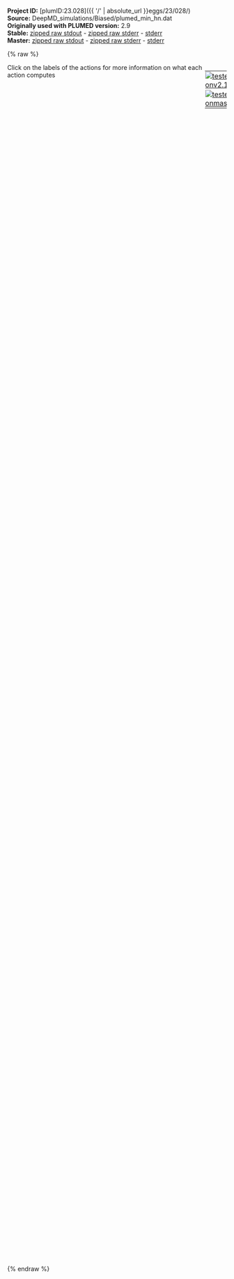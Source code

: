 **Project ID:** [plumID:23.028]({{ '/' | absolute_url }}eggs/23/028/)  
**Source:** DeepMD_simulations/Biased/plumed_min_hn.dat  
**Originally used with PLUMED version:** 2.9  
**Stable:** [zipped raw stdout](plumed_min_hn.dat.plumed.stdout.txt.zip) - [zipped raw stderr](plumed_min_hn.dat.plumed.stderr.txt.zip) - [stderr](plumed_min_hn.dat.plumed.stderr)  
**Master:** [zipped raw stdout](plumed_min_hn.dat.plumed_master.stdout.txt.zip) - [zipped raw stderr](plumed_min_hn.dat.plumed_master.stderr.txt.zip) - [stderr](plumed_min_hn.dat.plumed_master.stderr)  

{% raw %}
<div style="width: 100%; float:left">
<div style="width: 90%; float:left" id="value_details_data/DeepMD_simulations/Biased/plumed_min_hn.dat"> Click on the labels of the actions for more information on what each action computes </div>
<div style="width: 10%; float:left"><table><tr><td style="padding:1px"><a href="plumed_min_hn.dat.plumed.stderr"><img src="https://img.shields.io/badge/v2.10-passing-green.svg" alt="tested onv2.10" /></a></td></tr><tr><td style="padding:1px"><a href="plumed_min_hn.dat.plumed_master.stderr"><img src="https://img.shields.io/badge/master-passing-green.svg" alt="tested onmaster" /></a></td></tr></table></div></div>
<pre style="width=97%;">
<span class="plumedtooltip" style="color:blue"># vim:ft=plumed<span class="right">Enables syntax highlighting for PLUMED files in vim. See <a href="https://www.plumed.org/doc-master/user-doc/html/_vim_syntax.html">here for more details. </a><i></i></span></span>
<span style="color:blue" class="comment">#RESTART</span>
<span class="plumedtooltip" style="color:green">UNITS<span class="right">This command sets the internal units for the code. <a href="https://www.plumed.org/doc-master/user-doc/html/_u_n_i_t_s.html" style="color:green">More details</a><i></i></span></span> <span class="plumedtooltip">LENGTH<span class="right">the units of lengths<i></i></span></span>=A
<span style="display:none;" id="data/DeepMD_simulations/Biased/plumed_min_hn.dat">The UNITS action with label <b></b> calculates something</span><b name="data/DeepMD_simulations/Biased/plumed_min_hn.datH" onclick='showPath("data/DeepMD_simulations/Biased/plumed_min_hn.dat","data/DeepMD_simulations/Biased/plumed_min_hn.datH","data/DeepMD_simulations/Biased/plumed_min_hn.datH","violet")'>H</b><span style="display:none;" id="data/DeepMD_simulations/Biased/plumed_min_hn.datH">The GROUP action with label <b>H</b> calculates the following quantities:<table  align="center" frame="void" width="95%" cellpadding="5%"><tr><td width="5%"><b> Quantity </b>  </td><td width="5%"><b> Type </b>  </td><td><b> Description </b> </td></tr><tr><td width="5%">H</td><td width="5%"><font color="violet">atoms</font></td><td>indices of atoms specified in GROUP</td></tr></table></span>: <span class="plumedtooltip" style="color:green">GROUP<span class="right">Define a group of atoms so that a particular list of atoms can be referenced with a single label in definitions of CVs or virtual atoms. <a href="https://www.plumed.org/doc-master/user-doc/html/_g_r_o_u_p.html" style="color:green">More details</a><i></i></span></span> <span class="plumedtooltip">ATOMS<span class="right">the numerical indexes for the set of atoms in the group<i></i></span></span>=27,28,29,30,31,32,33,34,35,36,54,55,56,57,58,59,62,86,87,88,89,90,91,92,93,94,136,137,138,139,140,141,142,143,144,145,146,147,148,164,165,166,167,168,183,184,185,186,187,209,210,211,221,222,223,227,262,263,264,265,266,267,268,269,270,271,272,273,274,275,276,343,344,345,346,347,348,349,350,351,352,353,354,355,356,357,358,359,360,361,377,378,379,380,381,384,386,387,388,390,391,392

<b name="data/DeepMD_simulations/Biased/plumed_min_hn.datN" onclick='showPath("data/DeepMD_simulations/Biased/plumed_min_hn.dat","data/DeepMD_simulations/Biased/plumed_min_hn.datN","data/DeepMD_simulations/Biased/plumed_min_hn.datN","violet")'>N</b><span style="display:none;" id="data/DeepMD_simulations/Biased/plumed_min_hn.datN">The GROUP action with label <b>N</b> calculates the following quantities:<table  align="center" frame="void" width="95%" cellpadding="5%"><tr><td width="5%"><b> Quantity </b>  </td><td width="5%"><b> Type </b>  </td><td><b> Description </b> </td></tr><tr><td width="5%">N</td><td width="5%"><font color="violet">atoms</font></td><td>indices of atoms specified in GROUP</td></tr></table></span>: <span class="plumedtooltip" style="color:green">GROUP<span class="right">Define a group of atoms so that a particular list of atoms can be referenced with a single label in definitions of CVs or virtual atoms. <a href="https://www.plumed.org/doc-master/user-doc/html/_g_r_o_u_p.html" style="color:green">More details</a><i></i></span></span> <span class="plumedtooltip">ATOMS<span class="right">the numerical indexes for the set of atoms in the group<i></i></span></span>=17,18,19,20,21,22,23,24,25,26,48,49,50,51,52,53,61,77,78,79,80,81,82,83,84,85,123,124,125,126,127,128,129,130,131,132,133,134,135,159,160,161,162,163,178,179,180,181,182,206,207,208,218,219,220,226,247,248,249,250,251,252,253,254,255,256,257,258,259,260,261,324,325,326,327,328,329,330,331,332,333,334,335,336,337,338,339,340,341,342,372,373,374,375,376,383,385,389

<b name="data/DeepMD_simulations/Biased/plumed_min_hn.datLi" onclick='showPath("data/DeepMD_simulations/Biased/plumed_min_hn.dat","data/DeepMD_simulations/Biased/plumed_min_hn.datLi","data/DeepMD_simulations/Biased/plumed_min_hn.datLi","violet")'>Li</b><span style="display:none;" id="data/DeepMD_simulations/Biased/plumed_min_hn.datLi">The GROUP action with label <b>Li</b> calculates the following quantities:<table  align="center" frame="void" width="95%" cellpadding="5%"><tr><td width="5%"><b> Quantity </b>  </td><td width="5%"><b> Type </b>  </td><td><b> Description </b> </td></tr><tr><td width="5%">Li</td><td width="5%"><font color="violet">atoms</font></td><td>indices of atoms specified in GROUP</td></tr></table></span>: <span class="plumedtooltip" style="color:green">GROUP<span class="right">Define a group of atoms so that a particular list of atoms can be referenced with a single label in definitions of CVs or virtual atoms. <a href="https://www.plumed.org/doc-master/user-doc/html/_g_r_o_u_p.html" style="color:green">More details</a><i></i></span></span> <span class="plumedtooltip">ATOMS<span class="right">the numerical indexes for the set of atoms in the group<i></i></span></span>=1,2,3,4,5,6,7,8,9,10,11,12,13,14,15,16,37,38,39,40,41,42,43,44,45,46,47,60,63,64,65,66,67,68,69,70,71,72,73,74,75,76,95,96,97,98,99,100,101,102,103,104,105,106,107,108,109,110,111,112,113,114,115,116,117,118,119,120,121,122,149,150,151,152,153,154,155,156,157,158,169,170,171,172,173,174,175,176,177,188,189,190,191,192,193,194,195,196,197,198,199,200,201,202,203,204,205,212,213,214,215,216,217,224,225,228,229,230,231,232,233,234,235,236,237,238,239,240,241,242,243,244,245,246,277,278,279,280,281,282,283,284,285,286,287,288,289,290,291,292,293,294,295,296,297,298,299,300,301,302,303,304,305,306,307,308,309,310,311,312,313,314,315,316,317,318,319,320,321,322,323,362,363,364,365,366,367,368,369,370,371,382


<b name="data/DeepMD_simulations/Biased/plumed_min_hn.datene" onclick='showPath("data/DeepMD_simulations/Biased/plumed_min_hn.dat","data/DeepMD_simulations/Biased/plumed_min_hn.datene","data/DeepMD_simulations/Biased/plumed_min_hn.datene","black")'>ene</b><span style="display:none;" id="data/DeepMD_simulations/Biased/plumed_min_hn.datene">The ENERGY action with label <b>ene</b> calculates the following quantities:<table  align="center" frame="void" width="95%" cellpadding="5%"><tr><td width="5%"><b> Quantity </b>  </td><td width="5%"><b> Type </b>  </td><td><b> Description </b> </td></tr><tr><td width="5%">ene</td><td width="5%"><font color="black">scalar</font></td><td>the internal energy</td></tr></table></span>: <span class="plumedtooltip" style="color:green">ENERGY<span class="right">Calculate the total potential energy of the simulation box. <a href="https://www.plumed.org/doc-master/user-doc/html/_e_n_e_r_g_y.html" style="color:green">More details</a><i></i></span></span>
<span id="data/DeepMD_simulations/Biased/plumed_min_hn.datmin_hn_short"><b name="data/DeepMD_simulations/Biased/plumed_min_hn.datmin_hn" onclick='showPath("data/DeepMD_simulations/Biased/plumed_min_hn.dat","data/DeepMD_simulations/Biased/plumed_min_hn.datmin_hn","data/DeepMD_simulations/Biased/plumed_min_hn.datmin_hn_shortcut","blue")'>min_hn</b><span style="display:none;" id="data/DeepMD_simulations/Biased/plumed_min_hn.datmin_hn_shortcut">The COORDINATIONNUMBER action with label <b>min_hn</b> calculates the following quantities:<table  align="center" frame="void" width="95%" cellpadding="5%"><tr><td width="5%"><b> Quantity </b>  </td><td width="5%"><b> Type </b>  </td><td><b> Description </b> </td></tr><tr><td width="5%">min_hn</td><td width="5%"><font color="blue">vector</font></td><td>the coordination numbers of the specified atoms</td></tr><tr><td width="5%">min_hn_min</td><td width="5%"><font color="black">scalar</font></td><td>the minimum colvar</td></tr></table></span>: <span class="plumedtooltip" style="color:green">COORDINATIONNUMBER<span class="right">Calculate the coordination numbers of atoms so that you can then calculate functions of the distribution of This action is <a class="toggler" href='javascript:;' onclick='toggleDisplay("data/DeepMD_simulations/Biased/plumed_min_hn.datmin_hn");'>a shortcut</a>. <a href="https://www.plumed.org/doc-master/user-doc/html/_c_o_o_r_d_i_n_a_t_i_o_n_n_u_m_b_e_r.html">More details</a><i></i></span></span> <span class="plumedtooltip">SPECIESA<span class="right">this keyword is used for colvars such as the coordination number<i></i></span></span>=<b name="data/DeepMD_simulations/Biased/plumed_min_hn.datH">H</b> <span class="plumedtooltip">SPECIESB<span class="right">this keyword is used for colvars such as the coordination number<i></i></span></span>=<b name="data/DeepMD_simulations/Biased/plumed_min_hn.datN">N</b> <span class="plumedtooltip">SWITCH<span class="right">the switching function that it used in the construction of the contact matrix<i></i></span></span>={RATIONAL R_0=1.5 D_MAX=5}  <span class="plumedtooltip">MIN<span class="right">calculate the minimum value<i></i></span></span>={BETA=2}
</span><span id="data/DeepMD_simulations/Biased/plumed_min_hn.datmin_hn_long" style="display:none;"><span style="color:blue" class="comment"># PLUMED interprets the command:
</span><span class="toggler" style="color:red" onclick='toggleDisplay("data/DeepMD_simulations/Biased/plumed_min_hn.datmin_hn")'># min_hn: COORDINATIONNUMBER SPECIESA=H SPECIESB=N SWITCH={RATIONAL R_0=1.5 D_MAX=5}  MIN={BETA=2}</span>
<span style="color:blue" class="comment"># as follows (Click the red comment above to revert to the short version of the input):</span>
<b name="data/DeepMD_simulations/Biased/plumed_min_hn.datmin_hn_grp" onclick='showPath("data/DeepMD_simulations/Biased/plumed_min_hn.dat","data/DeepMD_simulations/Biased/plumed_min_hn.datmin_hn_grp","data/DeepMD_simulations/Biased/plumed_min_hn.datmin_hn_grp","violet")'>min_hn_grp</b><span style="display:none;" id="data/DeepMD_simulations/Biased/plumed_min_hn.datmin_hn_grp">The GROUP action with label <b>min_hn_grp</b> calculates the following quantities:<table  align="center" frame="void" width="95%" cellpadding="5%"><tr><td width="5%"><b> Quantity </b>  </td><td width="5%"><b> Type </b>  </td><td><b> Description </b> </td></tr><tr><td width="5%">min_hn_grp</td><td width="5%"><font color="violet">atoms</font></td><td>indices of atoms specified in GROUP</td></tr></table></span>: <span class="plumedtooltip" style="color:green">GROUP<span class="right">Define a group of atoms so that a particular list of atoms can be referenced with a single label in definitions of CVs or virtual atoms. <a href="https://www.plumed.org/doc-master/user-doc/html/_g_r_o_u_p.html" style="color:green">More details</a><i></i></span></span> <span class="plumedtooltip">ATOMS<span class="right">the numerical indexes for the set of atoms in the group<i></i></span></span>=<b name="data/DeepMD_simulations/Biased/plumed_min_hn.datH">H</b>
<b name="data/DeepMD_simulations/Biased/plumed_min_hn.datmin_hn_mat" onclick='showPath("data/DeepMD_simulations/Biased/plumed_min_hn.dat","data/DeepMD_simulations/Biased/plumed_min_hn.datmin_hn_mat","data/DeepMD_simulations/Biased/plumed_min_hn.datmin_hn_mat","red")'>min_hn_mat</b><span style="display:none;" id="data/DeepMD_simulations/Biased/plumed_min_hn.datmin_hn_mat">The CONTACT_MATRIX action with label <b>min_hn_mat</b> calculates the following quantities:<table  align="center" frame="void" width="95%" cellpadding="5%"><tr><td width="5%"><b> Quantity </b>  </td><td width="5%"><b> Type </b>  </td><td><b> Description </b> </td></tr><tr><td width="5%">min_hn_mat</td><td width="5%"><font color="red">matrix</font></td><td>a matrix containing the weights for the bonds between each pair of atoms</td></tr></table></span>: <span class="plumedtooltip" style="color:green">CONTACT_MATRIX<span class="right">Adjacency matrix in which two atoms are adjacent if they are within a certain cutoff. <a href="https://www.plumed.org/doc-master/user-doc/html/_c_o_n_t_a_c_t__m_a_t_r_i_x.html" style="color:green">More details</a><i></i></span></span> <span class="plumedtooltip">GROUPA<span class="right"><i></i></span></span>=<b name="data/DeepMD_simulations/Biased/plumed_min_hn.datH">H</b> <span class="plumedtooltip">GROUPB<span class="right"><i></i></span></span>=<b name="data/DeepMD_simulations/Biased/plumed_min_hn.datN">N</b> <span class="plumedtooltip">SWITCH<span class="right">specify the switching function to use between two sets of indistinguishable atoms<i></i></span></span>={RATIONAL R_0=1.5 D_MAX=5}
<b name="data/DeepMD_simulations/Biased/plumed_min_hn.datmin_hn_ones" onclick='showPath("data/DeepMD_simulations/Biased/plumed_min_hn.dat","data/DeepMD_simulations/Biased/plumed_min_hn.datmin_hn_ones","data/DeepMD_simulations/Biased/plumed_min_hn.datmin_hn_ones","blue")'>min_hn_ones</b><span style="display:none;" id="data/DeepMD_simulations/Biased/plumed_min_hn.datmin_hn_ones">The CONSTANT action with label <b>min_hn_ones</b> calculates the following quantities:<table  align="center" frame="void" width="95%" cellpadding="5%"><tr><td width="5%"><b> Quantity </b>  </td><td width="5%"><b> Type </b>  </td><td><b> Description </b> </td></tr><tr><td width="5%">min_hn_ones</td><td width="5%"><font color="blue">vector</font></td><td>the constant value that was read from the plumed input</td></tr></table></span>: <span class="plumedtooltip" style="color:green">ONES<span class="right">Create a constant vector with all elements equal to one <a href="https://www.plumed.org/doc-master/user-doc/html/_o_n_e_s.html" style="color:green">More details</a><i></i></span></span> <span class="plumedtooltip">SIZE<span class="right">the number of ones that you would like to create<i></i></span></span>=98
<b name="data/DeepMD_simulations/Biased/plumed_min_hn.datmin_hn" onclick='showPath("data/DeepMD_simulations/Biased/plumed_min_hn.dat","data/DeepMD_simulations/Biased/plumed_min_hn.datmin_hn","data/DeepMD_simulations/Biased/plumed_min_hn.datmin_hn","blue")'>min_hn</b><span style="display:none;" id="data/DeepMD_simulations/Biased/plumed_min_hn.datmin_hn">The MATRIX_VECTOR_PRODUCT action with label <b>min_hn</b> calculates the following quantities:<table  align="center" frame="void" width="95%" cellpadding="5%"><tr><td width="5%"><b> Quantity </b>  </td><td width="5%"><b> Type </b>  </td><td><b> Description </b> </td></tr><tr><td width="5%">min_hn</td><td width="5%"><font color="blue">vector</font></td><td>the vector that is obtained by taking the product between the matrix and the vector that were input</td></tr></table></span>: <span class="plumedtooltip" style="color:green">MATRIX_VECTOR_PRODUCT<span class="right">Calculate the product of the matrix and the vector <a href="https://www.plumed.org/doc-master/user-doc/html/_m_a_t_r_i_x__v_e_c_t_o_r__p_r_o_d_u_c_t.html" style="color:green">More details</a><i></i></span></span>  <span class="plumedtooltip">ARG<span class="right">the label for the matrix and the vector/scalar that are being multiplied<i></i></span></span>=<b name="data/DeepMD_simulations/Biased/plumed_min_hn.datmin_hn_mat">min_hn_mat</b>,<b name="data/DeepMD_simulations/Biased/plumed_min_hn.datmin_hn_ones">min_hn_ones</b>
<b name="data/DeepMD_simulations/Biased/plumed_min_hn.datmin_hn_caverage" onclick='showPath("data/DeepMD_simulations/Biased/plumed_min_hn.dat","data/DeepMD_simulations/Biased/plumed_min_hn.datmin_hn_caverage","data/DeepMD_simulations/Biased/plumed_min_hn.datmin_hn_caverage","black")'>min_hn_caverage</b><span style="display:none;" id="data/DeepMD_simulations/Biased/plumed_min_hn.datmin_hn_caverage">The MEAN action with label <b>min_hn_caverage</b> calculates the following quantities:<table  align="center" frame="void" width="95%" cellpadding="5%"><tr><td width="5%"><b> Quantity </b>  </td><td width="5%"><b> Type </b>  </td><td><b> Description </b> </td></tr><tr><td width="5%">min_hn_caverage</td><td width="5%"><font color="black">scalar</font></td><td>the mean of all the elements in the input vector</td></tr></table></span>: <span class="plumedtooltip" style="color:green">MEAN<span class="right">Calculate the arithmetic mean of the elements in a vector <a href="https://www.plumed.org/doc-master/user-doc/html/_m_e_a_n.html" style="color:green">More details</a><i></i></span></span> <span class="plumedtooltip">ARG<span class="right">the values input to this function<i></i></span></span>=<b name="data/DeepMD_simulations/Biased/plumed_min_hn.datmin_hn">min_hn</b> <span class="plumedtooltip">PERIODIC<span class="right">if the output of your function is periodic then you should specify the periodicity of the function<i></i></span></span>=NO
<b name="data/DeepMD_simulations/Biased/plumed_min_hn.datmin_hn_me_min" onclick='showPath("data/DeepMD_simulations/Biased/plumed_min_hn.dat","data/DeepMD_simulations/Biased/plumed_min_hn.datmin_hn_me_min","data/DeepMD_simulations/Biased/plumed_min_hn.datmin_hn_me_min","blue")'>min_hn_me_min</b><span style="display:none;" id="data/DeepMD_simulations/Biased/plumed_min_hn.datmin_hn_me_min">The CUSTOM action with label <b>min_hn_me_min</b> calculates the following quantities:<table  align="center" frame="void" width="95%" cellpadding="5%"><tr><td width="5%"><b> Quantity </b>  </td><td width="5%"><b> Type </b>  </td><td><b> Description </b> </td></tr><tr><td width="5%">min_hn_me_min</td><td width="5%"><font color="blue">vector</font></td><td>the vector obtained by doing an element-wise application of an arbitrary function to the input vectors</td></tr></table></span>: <span class="plumedtooltip" style="color:green">CUSTOM<span class="right">Calculate a combination of variables using a custom expression. <a href="https://www.plumed.org/doc-master/user-doc/html/_c_u_s_t_o_m.html" style="color:green">More details</a><i></i></span></span> <span class="plumedtooltip">ARG<span class="right">the values input to this function<i></i></span></span>=<b name="data/DeepMD_simulations/Biased/plumed_min_hn.datmin_hn">min_hn</b> <span class="plumedtooltip">FUNC<span class="right">the function you wish to evaluate<i></i></span></span>=exp(2/x) <span class="plumedtooltip">PERIODIC<span class="right">if the output of your function is periodic then you should specify the periodicity of the function<i></i></span></span>=NO
<b name="data/DeepMD_simulations/Biased/plumed_min_hn.datmin_hn_mec_min" onclick='showPath("data/DeepMD_simulations/Biased/plumed_min_hn.dat","data/DeepMD_simulations/Biased/plumed_min_hn.datmin_hn_mec_min","data/DeepMD_simulations/Biased/plumed_min_hn.datmin_hn_mec_min","black")'>min_hn_mec_min</b><span style="display:none;" id="data/DeepMD_simulations/Biased/plumed_min_hn.datmin_hn_mec_min">The SUM action with label <b>min_hn_mec_min</b> calculates the following quantities:<table  align="center" frame="void" width="95%" cellpadding="5%"><tr><td width="5%"><b> Quantity </b>  </td><td width="5%"><b> Type </b>  </td><td><b> Description </b> </td></tr><tr><td width="5%">min_hn_mec_min</td><td width="5%"><font color="black">scalar</font></td><td>the sum of all the elements in the input vector</td></tr></table></span>: <span class="plumedtooltip" style="color:green">SUM<span class="right">Calculate the sum of the arguments <a href="https://www.plumed.org/doc-master/user-doc/html/_s_u_m.html" style="color:green">More details</a><i></i></span></span> <span class="plumedtooltip">ARG<span class="right">the values input to this function<i></i></span></span>=<b name="data/DeepMD_simulations/Biased/plumed_min_hn.datmin_hn_me_min">min_hn_me_min</b> <span class="plumedtooltip">PERIODIC<span class="right">if the output of your function is periodic then you should specify the periodicity of the function<i></i></span></span>=NO
<b name="data/DeepMD_simulations/Biased/plumed_min_hn.datmin_hn_min" onclick='showPath("data/DeepMD_simulations/Biased/plumed_min_hn.dat","data/DeepMD_simulations/Biased/plumed_min_hn.datmin_hn_min","data/DeepMD_simulations/Biased/plumed_min_hn.datmin_hn_min","black")'>min_hn_min</b><span style="display:none;" id="data/DeepMD_simulations/Biased/plumed_min_hn.datmin_hn_min">The CUSTOM action with label <b>min_hn_min</b> calculates the following quantities:<table  align="center" frame="void" width="95%" cellpadding="5%"><tr><td width="5%"><b> Quantity </b>  </td><td width="5%"><b> Type </b>  </td><td><b> Description </b> </td></tr><tr><td width="5%">min_hn_min</td><td width="5%"><font color="black">scalar</font></td><td>an arbitrary function</td></tr></table></span>: <span class="plumedtooltip" style="color:green">CUSTOM<span class="right">Calculate a combination of variables using a custom expression. <a href="https://www.plumed.org/doc-master/user-doc/html/_c_u_s_t_o_m.html" style="color:green">More details</a><i></i></span></span> <span class="plumedtooltip">ARG<span class="right">the values input to this function<i></i></span></span>=<b name="data/DeepMD_simulations/Biased/plumed_min_hn.datmin_hn_mec_min">min_hn_mec_min</b> <span class="plumedtooltip">FUNC<span class="right">the function you wish to evaluate<i></i></span></span>=2/log(x) <span class="plumedtooltip">PERIODIC<span class="right">if the output of your function is periodic then you should specify the periodicity of the function<i></i></span></span>=NO
<span style="color:blue"># --- End of included input --- </span></span><br/><span id="data/DeepMD_simulations/Biased/plumed_min_hn.datdefopes2_short"><span class="plumedtooltip" style="color:green">OPES_METAD<span class="right">On-the-fly probability enhanced sampling with metadynamics-like target distribution. This action has <a class="toggler" href='javascript:;' onclick='toggleDisplay("data/DeepMD_simulations/Biased/plumed_min_hn.datdefopes2");'>hidden defaults</a>. <a href="https://www.plumed.org/doc-master/user-doc/html/_o_p_e_s__m_e_t_a_d.html">More details</a><i></i></span></span> ... 
<span class="plumedtooltip">LABEL<span class="right">a label for the action so that its output can be referenced in the input to other actions<i></i></span></span>=<b name="data/DeepMD_simulations/Biased/plumed_min_hn.datopes2" onclick='showPath("data/DeepMD_simulations/Biased/plumed_min_hn.dat","data/DeepMD_simulations/Biased/plumed_min_hn.datopes2","data/DeepMD_simulations/Biased/plumed_min_hn.datopes2","black")'>opes2</b><span style="display:none;" id="data/DeepMD_simulations/Biased/plumed_min_hn.datopes2">The OPES_METAD action with label <b>opes2</b> calculates the following quantities:<table  align="center" frame="void" width="95%" cellpadding="5%"><tr><td width="5%"><b> Quantity </b>  </td><td width="5%"><b> Type </b>  </td><td><b> Description </b> </td></tr><tr><td width="5%">opes2.bias</td><td width="5%"><font color="black">scalar</font></td><td>the instantaneous value of the bias potential</td></tr><tr><td width="5%">opes2.rct</td><td width="5%"><font color="black">scalar</font></td><td>estimate of c(t). log(exp(beta V)/beta, should become flat as the simulation converges. Do NOT use for reweighting</td></tr><tr><td width="5%">opes2.zed</td><td width="5%"><font color="black">scalar</font></td><td>estimate of Z_n. should become flat once no new CV-space region is explored</td></tr><tr><td width="5%">opes2.neff</td><td width="5%"><font color="black">scalar</font></td><td>effective sample size</td></tr><tr><td width="5%">opes2.nker</td><td width="5%"><font color="black">scalar</font></td><td>total number of compressed kernels used to represent the bias</td></tr></table></span>
<span class="plumedtooltip">ARG<span class="right">the labels of the scalars on which the bias will act<i></i></span></span>=<b name="data/DeepMD_simulations/Biased/plumed_min_hn.datmin_hn">min_hn.min</b>
<span class="plumedtooltip">PACE<span class="right">the frequency for kernel deposition<i></i></span></span>=250
<span class="plumedtooltip">BARRIER<span class="right">the free energy barrier to be overcome<i></i></span></span>=120
<span class="plumedtooltip">TEMP<span class="right"> temperature<i></i></span></span>=750
... OPES_METAD
</span><span id="data/DeepMD_simulations/Biased/plumed_min_hn.datdefopes2_long" style="display:none;"><span class="plumedtooltip" style="color:green">OPES_METAD<span class="right">On-the-fly probability enhanced sampling with metadynamics-like target distribution. This action uses the <a class="toggler" href='javascript:;' onclick='toggleDisplay("data/DeepMD_simulations/Biased/plumed_min_hn.datdefopes2");'>defaults shown here</a>. <a href="https://www.plumed.org/doc-master/user-doc/html/_o_p_e_s__m_e_t_a_d.html">More details</a><i></i></span></span> ... 
<span class="plumedtooltip">LABEL<span class="right">a label for the action so that its output can be referenced in the input to other actions<i></i></span></span>=<b name="data/DeepMD_simulations/Biased/plumed_min_hn.datopes2" onclick='showPath("data/DeepMD_simulations/Biased/plumed_min_hn.dat","data/DeepMD_simulations/Biased/plumed_min_hn.datopes2","data/DeepMD_simulations/Biased/plumed_min_hn.datopes2","black")'>opes2</b>
<span class="plumedtooltip">ARG<span class="right">the labels of the scalars on which the bias will act<i></i></span></span>=<b name="data/DeepMD_simulations/Biased/plumed_min_hn.datmin_hn">min_hn.min</b>
<span class="plumedtooltip">PACE<span class="right">the frequency for kernel deposition<i></i></span></span>=250
<span class="plumedtooltip">BARRIER<span class="right">the free energy barrier to be overcome<i></i></span></span>=120
<span class="plumedtooltip">TEMP<span class="right"> temperature<i></i></span></span>=750
 <span class="plumedtooltip">SIGMA<span class="right"> the initial widths of the kernels<i></i></span></span>=ADAPTIVE <span class="plumedtooltip">COMPRESSION_THRESHOLD<span class="right"> merge kernels if closer than this threshold, in units of sigma<i></i></span></span>=1 <span class="plumedtooltip">FILE<span class="right"> a file in which the list of all deposited kernels is stored<i></i></span></span>=KERNELS
... OPES_METAD
</span><br/><br/><span id="data/DeepMD_simulations/Biased/plumed_min_hn.datdefghosta_short"><b name="data/DeepMD_simulations/Biased/plumed_min_hn.datghosta" onclick='showPath("data/DeepMD_simulations/Biased/plumed_min_hn.dat","data/DeepMD_simulations/Biased/plumed_min_hn.datghosta","data/DeepMD_simulations/Biased/plumed_min_hn.datghosta","violet")'>ghosta</b><span style="display:none;" id="data/DeepMD_simulations/Biased/plumed_min_hn.datghosta">The FIXEDATOM action with label <b>ghosta</b> calculates the following quantities:<table  align="center" frame="void" width="95%" cellpadding="5%"><tr><td width="5%"><b> Quantity </b>  </td><td width="5%"><b> Type </b>  </td><td><b> Description </b> </td></tr><tr><td width="5%">ghosta</td><td width="5%"><font color="violet">atoms</font></td><td>virtual atom calculated by FIXEDATOM action</td></tr></table></span>: <span class="plumedtooltip" style="color:green">FIXEDATOM<span class="right">Add a virtual atom in a fixed position. This action has <a class="toggler" href='javascript:;' onclick='toggleDisplay("data/DeepMD_simulations/Biased/plumed_min_hn.datdefghosta");'>hidden defaults</a>. <a href="https://www.plumed.org/doc-master/user-doc/html/_f_i_x_e_d_a_t_o_m.html">More details</a><i></i></span></span> <span class="plumedtooltip">AT<span class="right">coordinates of the virtual atom<i></i></span></span>=0,0,15
</span><span id="data/DeepMD_simulations/Biased/plumed_min_hn.datdefghosta_long" style="display:none;"><b name="data/DeepMD_simulations/Biased/plumed_min_hn.datghosta" onclick='showPath("data/DeepMD_simulations/Biased/plumed_min_hn.dat","data/DeepMD_simulations/Biased/plumed_min_hn.datghosta","data/DeepMD_simulations/Biased/plumed_min_hn.datghosta","violet")'>ghosta</b>: <span class="plumedtooltip" style="color:green">FIXEDATOM<span class="right">Add a virtual atom in a fixed position. This action uses the <a class="toggler" href='javascript:;' onclick='toggleDisplay("data/DeepMD_simulations/Biased/plumed_min_hn.datdefghosta");'>defaults shown here</a>. <a href="https://www.plumed.org/doc-master/user-doc/html/_f_i_x_e_d_a_t_o_m.html">More details</a><i></i></span></span> <span class="plumedtooltip">AT<span class="right">coordinates of the virtual atom<i></i></span></span>=0,0,15  <span class="plumedtooltip">SET_MASS<span class="right"> mass of the virtual atom<i></i></span></span>=1 <span class="plumedtooltip">SET_CHARGE<span class="right"> charge of the virtual atom<i></i></span></span>=0
</span><span id="data/DeepMD_simulations/Biased/plumed_min_hn.datdis_GH_short"><b name="data/DeepMD_simulations/Biased/plumed_min_hn.datdis_GH" onclick='showPath("data/DeepMD_simulations/Biased/plumed_min_hn.dat","data/DeepMD_simulations/Biased/plumed_min_hn.datdis_GH","data/DeepMD_simulations/Biased/plumed_min_hn.datdis_GH_shortcut","blue")'>dis_GH</b><span style="display:none;" id="data/DeepMD_simulations/Biased/plumed_min_hn.datdis_GH_shortcut">The ZDISTANCES action with label <b>dis_GH</b> calculates the following quantities:<table  align="center" frame="void" width="95%" cellpadding="5%"><tr><td width="5%"><b> Quantity </b>  </td><td width="5%"><b> Type </b>  </td><td><b> Description </b> </td></tr><tr><td width="5%">dis_GH_max</td><td width="5%"><font color="black">scalar</font></td><td>the maximum colvar</td></tr></table></span>: <span class="plumedtooltip" style="color:green">ZDISTANCES<span class="right">Calculate the z components of the vectors connecting one or many pairs of atoms. This action is <a class="toggler" href='javascript:;' onclick='toggleDisplay("data/DeepMD_simulations/Biased/plumed_min_hn.datdis_GH");'>a shortcut</a>. <a href="https://www.plumed.org/doc-master/user-doc/html/_z_d_i_s_t_a_n_c_e_s.html">More details</a><i></i></span></span> <span class="plumedtooltip">GROUPA<span class="right">Calculate the distances between all the atoms in GROUPA and all the atoms in GROUPB<i></i></span></span>=<b name="data/DeepMD_simulations/Biased/plumed_min_hn.datghosta">ghosta</b> <span class="plumedtooltip">GROUPB<span class="right">Calculate the distances between all the atoms in GROUPA and all the atoms in GROUPB<i></i></span></span>=<b name="data/DeepMD_simulations/Biased/plumed_min_hn.datH">H</b> <span class="plumedtooltip">MAX<span class="right">calculate the maximum value<i></i></span></span>={BETA=0.5}
</span><span id="data/DeepMD_simulations/Biased/plumed_min_hn.datdis_GH_long" style="display:none;"><span style="color:blue" class="comment"># PLUMED interprets the command:
</span><span class="toggler" style="color:red" onclick='toggleDisplay("data/DeepMD_simulations/Biased/plumed_min_hn.datdis_GH")'># dis_GH: ZDISTANCES GROUPA=ghosta GROUPB=H MAX={BETA=0.5}</span>
<span style="color:blue" class="comment"># as follows (Click the red comment above to revert to the short version of the input):</span>
<b name="data/DeepMD_simulations/Biased/plumed_min_hn.datdis_GH" onclick='showPath("data/DeepMD_simulations/Biased/plumed_min_hn.dat","data/DeepMD_simulations/Biased/plumed_min_hn.datdis_GH","data/DeepMD_simulations/Biased/plumed_min_hn.datdis_GH","blue")'>dis_GH</b><span style="display:none;" id="data/DeepMD_simulations/Biased/plumed_min_hn.datdis_GH">The DISTANCE action with label <b>dis_GH</b> calculates the following quantities:<table  align="center" frame="void" width="95%" cellpadding="5%"><tr><td width="5%"><b> Quantity </b>  </td><td width="5%"><b> Type </b>  </td><td><b> Description </b> </td></tr><tr><td width="5%">dis_GH.x</td><td width="5%"><font color="blue">vector</font></td><td>the x-component of the vector connecting the two atoms</td></tr><tr><td width="5%">dis_GH.y</td><td width="5%"><font color="blue">vector</font></td><td>the y-component of the vector connecting the two atoms</td></tr><tr><td width="5%">dis_GH.z</td><td width="5%"><font color="blue">vector</font></td><td>the z-component of the vector connecting the two atoms</td></tr></table></span>: <span class="plumedtooltip" style="color:green">DISTANCE<span class="right">Calculate the distance between a pair of atoms. <a href="https://www.plumed.org/doc-master/user-doc/html/_d_i_s_t_a_n_c_e.html" style="color:green">More details</a><i></i></span></span> <span class="plumedtooltip">COMPONENTS<span class="right"> calculate the x, y and z components of the distance separately and store them as label<i></i></span></span> <span class="plumedtooltip">ATOMS1<span class="right">the pair of atom that we are calculating the distance between<i></i></span></span>=<b name="data/DeepMD_simulations/Biased/plumed_min_hn.datghosta">ghosta</b>,27 <span class="plumedtooltip">ATOMS2<span class="right">the pair of atom that we are calculating the distance between<i></i></span></span>=<b name="data/DeepMD_simulations/Biased/plumed_min_hn.datghosta">ghosta</b>,28 <span class="plumedtooltip">ATOMS3<span class="right">the pair of atom that we are calculating the distance between<i></i></span></span>=<b name="data/DeepMD_simulations/Biased/plumed_min_hn.datghosta">ghosta</b>,29 <span class="plumedtooltip">ATOMS4<span class="right">the pair of atom that we are calculating the distance between<i></i></span></span>=<b name="data/DeepMD_simulations/Biased/plumed_min_hn.datghosta">ghosta</b>,30 <span class="plumedtooltip">ATOMS5<span class="right">the pair of atom that we are calculating the distance between<i></i></span></span>=<b name="data/DeepMD_simulations/Biased/plumed_min_hn.datghosta">ghosta</b>,31     <span style="color:blue" class="comment"># Action input conctinues with 97 further ATOMSn keywords, </span>
<b name="data/DeepMD_simulations/Biased/plumed_min_hn.datdis_GH_me_max" onclick='showPath("data/DeepMD_simulations/Biased/plumed_min_hn.dat","data/DeepMD_simulations/Biased/plumed_min_hn.datdis_GH_me_max","data/DeepMD_simulations/Biased/plumed_min_hn.datdis_GH_me_max","blue")'>dis_GH_me_max</b><span style="display:none;" id="data/DeepMD_simulations/Biased/plumed_min_hn.datdis_GH_me_max">The CUSTOM action with label <b>dis_GH_me_max</b> calculates the following quantities:<table  align="center" frame="void" width="95%" cellpadding="5%"><tr><td width="5%"><b> Quantity </b>  </td><td width="5%"><b> Type </b>  </td><td><b> Description </b> </td></tr><tr><td width="5%">dis_GH_me_max</td><td width="5%"><font color="blue">vector</font></td><td>the vector obtained by doing an element-wise application of an arbitrary function to the input vectors</td></tr></table></span>: <span class="plumedtooltip" style="color:green">CUSTOM<span class="right">Calculate a combination of variables using a custom expression. <a href="https://www.plumed.org/doc-master/user-doc/html/_c_u_s_t_o_m.html" style="color:green">More details</a><i></i></span></span> <span class="plumedtooltip">ARG<span class="right">the values input to this function<i></i></span></span>=<b name="data/DeepMD_simulations/Biased/plumed_min_hn.datdis_GH">dis_GH.z</b> <span class="plumedtooltip">FUNC<span class="right">the function you wish to evaluate<i></i></span></span>=exp(x/0.5) <span class="plumedtooltip">PERIODIC<span class="right">if the output of your function is periodic then you should specify the periodicity of the function<i></i></span></span>=NO
<b name="data/DeepMD_simulations/Biased/plumed_min_hn.datdis_GH_mec_max" onclick='showPath("data/DeepMD_simulations/Biased/plumed_min_hn.dat","data/DeepMD_simulations/Biased/plumed_min_hn.datdis_GH_mec_max","data/DeepMD_simulations/Biased/plumed_min_hn.datdis_GH_mec_max","black")'>dis_GH_mec_max</b><span style="display:none;" id="data/DeepMD_simulations/Biased/plumed_min_hn.datdis_GH_mec_max">The SUM action with label <b>dis_GH_mec_max</b> calculates the following quantities:<table  align="center" frame="void" width="95%" cellpadding="5%"><tr><td width="5%"><b> Quantity </b>  </td><td width="5%"><b> Type </b>  </td><td><b> Description </b> </td></tr><tr><td width="5%">dis_GH_mec_max</td><td width="5%"><font color="black">scalar</font></td><td>the sum of all the elements in the input vector</td></tr></table></span>: <span class="plumedtooltip" style="color:green">SUM<span class="right">Calculate the sum of the arguments <a href="https://www.plumed.org/doc-master/user-doc/html/_s_u_m.html" style="color:green">More details</a><i></i></span></span> <span class="plumedtooltip">ARG<span class="right">the values input to this function<i></i></span></span>=<b name="data/DeepMD_simulations/Biased/plumed_min_hn.datdis_GH_me_max">dis_GH_me_max</b> <span class="plumedtooltip">PERIODIC<span class="right">if the output of your function is periodic then you should specify the periodicity of the function<i></i></span></span>=NO
<b name="data/DeepMD_simulations/Biased/plumed_min_hn.datdis_GH_max" onclick='showPath("data/DeepMD_simulations/Biased/plumed_min_hn.dat","data/DeepMD_simulations/Biased/plumed_min_hn.datdis_GH_max","data/DeepMD_simulations/Biased/plumed_min_hn.datdis_GH_max","black")'>dis_GH_max</b><span style="display:none;" id="data/DeepMD_simulations/Biased/plumed_min_hn.datdis_GH_max">The CUSTOM action with label <b>dis_GH_max</b> calculates the following quantities:<table  align="center" frame="void" width="95%" cellpadding="5%"><tr><td width="5%"><b> Quantity </b>  </td><td width="5%"><b> Type </b>  </td><td><b> Description </b> </td></tr><tr><td width="5%">dis_GH_max</td><td width="5%"><font color="black">scalar</font></td><td>an arbitrary function</td></tr></table></span>: <span class="plumedtooltip" style="color:green">CUSTOM<span class="right">Calculate a combination of variables using a custom expression. <a href="https://www.plumed.org/doc-master/user-doc/html/_c_u_s_t_o_m.html" style="color:green">More details</a><i></i></span></span> <span class="plumedtooltip">ARG<span class="right">the values input to this function<i></i></span></span>=<b name="data/DeepMD_simulations/Biased/plumed_min_hn.datdis_GH_mec_max">dis_GH_mec_max</b> <span class="plumedtooltip">FUNC<span class="right">the function you wish to evaluate<i></i></span></span>=0.5*log(x) <span class="plumedtooltip">PERIODIC<span class="right">if the output of your function is periodic then you should specify the periodicity of the function<i></i></span></span>=NO
<span style="color:blue"># --- End of included input --- </span></span><b name="data/DeepMD_simulations/Biased/plumed_min_hn.datuwall1" onclick='showPath("data/DeepMD_simulations/Biased/plumed_min_hn.dat","data/DeepMD_simulations/Biased/plumed_min_hn.datuwall1","data/DeepMD_simulations/Biased/plumed_min_hn.datuwall1","black")'>uwall1</b><span style="display:none;" id="data/DeepMD_simulations/Biased/plumed_min_hn.datuwall1">The UPPER_WALLS action with label <b>uwall1</b> calculates the following quantities:<table  align="center" frame="void" width="95%" cellpadding="5%"><tr><td width="5%"><b> Quantity </b>  </td><td width="5%"><b> Type </b>  </td><td><b> Description </b> </td></tr><tr><td width="5%">uwall1.bias</td><td width="5%"><font color="black">scalar</font></td><td>the instantaneous value of the bias potential</td></tr><tr><td width="5%">uwall1.force2</td><td width="5%"><font color="black">scalar</font></td><td>the instantaneous value of the squared force due to this bias potential</td></tr></table></span>: <span class="plumedtooltip" style="color:green">UPPER_WALLS<span class="right">Defines a wall for the value of one or more collective variables, <a href="https://www.plumed.org/doc-master/user-doc/html/_u_p_p_e_r__w_a_l_l_s.html" style="color:green">More details</a><i></i></span></span> <span class="plumedtooltip">ARG<span class="right">the arguments on which the bias is acting<i></i></span></span>=<b name="data/DeepMD_simulations/Biased/plumed_min_hn.datdis_GH">dis_GH.max</b> <span class="plumedtooltip">AT<span class="right">the positions of the wall<i></i></span></span>=12.0 <span class="plumedtooltip">KAPPA<span class="right">the force constant for the wall<i></i></span></span>=2000.0 <span class="plumedtooltip">EXP<span class="right"> the powers for the walls<i></i></span></span>=2
<span id="data/DeepMD_simulations/Biased/plumed_min_hn.datdis_GN_short"><b name="data/DeepMD_simulations/Biased/plumed_min_hn.datdis_GN" onclick='showPath("data/DeepMD_simulations/Biased/plumed_min_hn.dat","data/DeepMD_simulations/Biased/plumed_min_hn.datdis_GN","data/DeepMD_simulations/Biased/plumed_min_hn.datdis_GN_shortcut","blue")'>dis_GN</b><span style="display:none;" id="data/DeepMD_simulations/Biased/plumed_min_hn.datdis_GN_shortcut">The ZDISTANCES action with label <b>dis_GN</b> calculates the following quantities:<table  align="center" frame="void" width="95%" cellpadding="5%"><tr><td width="5%"><b> Quantity </b>  </td><td width="5%"><b> Type </b>  </td><td><b> Description </b> </td></tr><tr><td width="5%">dis_GN_max</td><td width="5%"><font color="black">scalar</font></td><td>the maximum colvar</td></tr></table></span>: <span class="plumedtooltip" style="color:green">ZDISTANCES<span class="right">Calculate the z components of the vectors connecting one or many pairs of atoms. This action is <a class="toggler" href='javascript:;' onclick='toggleDisplay("data/DeepMD_simulations/Biased/plumed_min_hn.datdis_GN");'>a shortcut</a>. <a href="https://www.plumed.org/doc-master/user-doc/html/_z_d_i_s_t_a_n_c_e_s.html">More details</a><i></i></span></span> <span class="plumedtooltip">GROUPA<span class="right">Calculate the distances between all the atoms in GROUPA and all the atoms in GROUPB<i></i></span></span>=<b name="data/DeepMD_simulations/Biased/plumed_min_hn.datghosta">ghosta</b> <span class="plumedtooltip">GROUPB<span class="right">Calculate the distances between all the atoms in GROUPA and all the atoms in GROUPB<i></i></span></span>=<b name="data/DeepMD_simulations/Biased/plumed_min_hn.datN">N</b> <span class="plumedtooltip">MAX<span class="right">calculate the maximum value<i></i></span></span>={BETA=0.5}
</span><span id="data/DeepMD_simulations/Biased/plumed_min_hn.datdis_GN_long" style="display:none;"><span style="color:blue" class="comment"># PLUMED interprets the command:
</span><span class="toggler" style="color:red" onclick='toggleDisplay("data/DeepMD_simulations/Biased/plumed_min_hn.datdis_GN")'># dis_GN: ZDISTANCES GROUPA=ghosta GROUPB=N MAX={BETA=0.5}</span>
<span style="color:blue" class="comment"># as follows (Click the red comment above to revert to the short version of the input):</span>
<b name="data/DeepMD_simulations/Biased/plumed_min_hn.datdis_GN" onclick='showPath("data/DeepMD_simulations/Biased/plumed_min_hn.dat","data/DeepMD_simulations/Biased/plumed_min_hn.datdis_GN","data/DeepMD_simulations/Biased/plumed_min_hn.datdis_GN","blue")'>dis_GN</b><span style="display:none;" id="data/DeepMD_simulations/Biased/plumed_min_hn.datdis_GN">The DISTANCE action with label <b>dis_GN</b> calculates the following quantities:<table  align="center" frame="void" width="95%" cellpadding="5%"><tr><td width="5%"><b> Quantity </b>  </td><td width="5%"><b> Type </b>  </td><td><b> Description </b> </td></tr><tr><td width="5%">dis_GN.x</td><td width="5%"><font color="blue">vector</font></td><td>the x-component of the vector connecting the two atoms</td></tr><tr><td width="5%">dis_GN.y</td><td width="5%"><font color="blue">vector</font></td><td>the y-component of the vector connecting the two atoms</td></tr><tr><td width="5%">dis_GN.z</td><td width="5%"><font color="blue">vector</font></td><td>the z-component of the vector connecting the two atoms</td></tr></table></span>: <span class="plumedtooltip" style="color:green">DISTANCE<span class="right">Calculate the distance between a pair of atoms. <a href="https://www.plumed.org/doc-master/user-doc/html/_d_i_s_t_a_n_c_e.html" style="color:green">More details</a><i></i></span></span> <span class="plumedtooltip">COMPONENTS<span class="right"> calculate the x, y and z components of the distance separately and store them as label<i></i></span></span> <span class="plumedtooltip">ATOMS1<span class="right">the pair of atom that we are calculating the distance between<i></i></span></span>=<b name="data/DeepMD_simulations/Biased/plumed_min_hn.datghosta">ghosta</b>,17 <span class="plumedtooltip">ATOMS2<span class="right">the pair of atom that we are calculating the distance between<i></i></span></span>=<b name="data/DeepMD_simulations/Biased/plumed_min_hn.datghosta">ghosta</b>,18 <span class="plumedtooltip">ATOMS3<span class="right">the pair of atom that we are calculating the distance between<i></i></span></span>=<b name="data/DeepMD_simulations/Biased/plumed_min_hn.datghosta">ghosta</b>,19 <span class="plumedtooltip">ATOMS4<span class="right">the pair of atom that we are calculating the distance between<i></i></span></span>=<b name="data/DeepMD_simulations/Biased/plumed_min_hn.datghosta">ghosta</b>,20 <span class="plumedtooltip">ATOMS5<span class="right">the pair of atom that we are calculating the distance between<i></i></span></span>=<b name="data/DeepMD_simulations/Biased/plumed_min_hn.datghosta">ghosta</b>,21     <span style="color:blue" class="comment"># Action input conctinues with 93 further ATOMSn keywords, </span>
<b name="data/DeepMD_simulations/Biased/plumed_min_hn.datdis_GN_me_max" onclick='showPath("data/DeepMD_simulations/Biased/plumed_min_hn.dat","data/DeepMD_simulations/Biased/plumed_min_hn.datdis_GN_me_max","data/DeepMD_simulations/Biased/plumed_min_hn.datdis_GN_me_max","blue")'>dis_GN_me_max</b><span style="display:none;" id="data/DeepMD_simulations/Biased/plumed_min_hn.datdis_GN_me_max">The CUSTOM action with label <b>dis_GN_me_max</b> calculates the following quantities:<table  align="center" frame="void" width="95%" cellpadding="5%"><tr><td width="5%"><b> Quantity </b>  </td><td width="5%"><b> Type </b>  </td><td><b> Description </b> </td></tr><tr><td width="5%">dis_GN_me_max</td><td width="5%"><font color="blue">vector</font></td><td>the vector obtained by doing an element-wise application of an arbitrary function to the input vectors</td></tr></table></span>: <span class="plumedtooltip" style="color:green">CUSTOM<span class="right">Calculate a combination of variables using a custom expression. <a href="https://www.plumed.org/doc-master/user-doc/html/_c_u_s_t_o_m.html" style="color:green">More details</a><i></i></span></span> <span class="plumedtooltip">ARG<span class="right">the values input to this function<i></i></span></span>=<b name="data/DeepMD_simulations/Biased/plumed_min_hn.datdis_GN">dis_GN.z</b> <span class="plumedtooltip">FUNC<span class="right">the function you wish to evaluate<i></i></span></span>=exp(x/0.5) <span class="plumedtooltip">PERIODIC<span class="right">if the output of your function is periodic then you should specify the periodicity of the function<i></i></span></span>=NO
<b name="data/DeepMD_simulations/Biased/plumed_min_hn.datdis_GN_mec_max" onclick='showPath("data/DeepMD_simulations/Biased/plumed_min_hn.dat","data/DeepMD_simulations/Biased/plumed_min_hn.datdis_GN_mec_max","data/DeepMD_simulations/Biased/plumed_min_hn.datdis_GN_mec_max","black")'>dis_GN_mec_max</b><span style="display:none;" id="data/DeepMD_simulations/Biased/plumed_min_hn.datdis_GN_mec_max">The SUM action with label <b>dis_GN_mec_max</b> calculates the following quantities:<table  align="center" frame="void" width="95%" cellpadding="5%"><tr><td width="5%"><b> Quantity </b>  </td><td width="5%"><b> Type </b>  </td><td><b> Description </b> </td></tr><tr><td width="5%">dis_GN_mec_max</td><td width="5%"><font color="black">scalar</font></td><td>the sum of all the elements in the input vector</td></tr></table></span>: <span class="plumedtooltip" style="color:green">SUM<span class="right">Calculate the sum of the arguments <a href="https://www.plumed.org/doc-master/user-doc/html/_s_u_m.html" style="color:green">More details</a><i></i></span></span> <span class="plumedtooltip">ARG<span class="right">the values input to this function<i></i></span></span>=<b name="data/DeepMD_simulations/Biased/plumed_min_hn.datdis_GN_me_max">dis_GN_me_max</b> <span class="plumedtooltip">PERIODIC<span class="right">if the output of your function is periodic then you should specify the periodicity of the function<i></i></span></span>=NO
<b name="data/DeepMD_simulations/Biased/plumed_min_hn.datdis_GN_max" onclick='showPath("data/DeepMD_simulations/Biased/plumed_min_hn.dat","data/DeepMD_simulations/Biased/plumed_min_hn.datdis_GN_max","data/DeepMD_simulations/Biased/plumed_min_hn.datdis_GN_max","black")'>dis_GN_max</b><span style="display:none;" id="data/DeepMD_simulations/Biased/plumed_min_hn.datdis_GN_max">The CUSTOM action with label <b>dis_GN_max</b> calculates the following quantities:<table  align="center" frame="void" width="95%" cellpadding="5%"><tr><td width="5%"><b> Quantity </b>  </td><td width="5%"><b> Type </b>  </td><td><b> Description </b> </td></tr><tr><td width="5%">dis_GN_max</td><td width="5%"><font color="black">scalar</font></td><td>an arbitrary function</td></tr></table></span>: <span class="plumedtooltip" style="color:green">CUSTOM<span class="right">Calculate a combination of variables using a custom expression. <a href="https://www.plumed.org/doc-master/user-doc/html/_c_u_s_t_o_m.html" style="color:green">More details</a><i></i></span></span> <span class="plumedtooltip">ARG<span class="right">the values input to this function<i></i></span></span>=<b name="data/DeepMD_simulations/Biased/plumed_min_hn.datdis_GN_mec_max">dis_GN_mec_max</b> <span class="plumedtooltip">FUNC<span class="right">the function you wish to evaluate<i></i></span></span>=0.5*log(x) <span class="plumedtooltip">PERIODIC<span class="right">if the output of your function is periodic then you should specify the periodicity of the function<i></i></span></span>=NO
<span style="color:blue"># --- End of included input --- </span></span><b name="data/DeepMD_simulations/Biased/plumed_min_hn.datuwall2" onclick='showPath("data/DeepMD_simulations/Biased/plumed_min_hn.dat","data/DeepMD_simulations/Biased/plumed_min_hn.datuwall2","data/DeepMD_simulations/Biased/plumed_min_hn.datuwall2","black")'>uwall2</b><span style="display:none;" id="data/DeepMD_simulations/Biased/plumed_min_hn.datuwall2">The UPPER_WALLS action with label <b>uwall2</b> calculates the following quantities:<table  align="center" frame="void" width="95%" cellpadding="5%"><tr><td width="5%"><b> Quantity </b>  </td><td width="5%"><b> Type </b>  </td><td><b> Description </b> </td></tr><tr><td width="5%">uwall2.bias</td><td width="5%"><font color="black">scalar</font></td><td>the instantaneous value of the bias potential</td></tr><tr><td width="5%">uwall2.force2</td><td width="5%"><font color="black">scalar</font></td><td>the instantaneous value of the squared force due to this bias potential</td></tr></table></span>: <span class="plumedtooltip" style="color:green">UPPER_WALLS<span class="right">Defines a wall for the value of one or more collective variables, <a href="https://www.plumed.org/doc-master/user-doc/html/_u_p_p_e_r__w_a_l_l_s.html" style="color:green">More details</a><i></i></span></span> <span class="plumedtooltip">ARG<span class="right">the arguments on which the bias is acting<i></i></span></span>=<b name="data/DeepMD_simulations/Biased/plumed_min_hn.datdis_GN">dis_GN.max</b> <span class="plumedtooltip">AT<span class="right">the positions of the wall<i></i></span></span>=12.0 <span class="plumedtooltip">KAPPA<span class="right">the force constant for the wall<i></i></span></span>=2000.0 <span class="plumedtooltip">EXP<span class="right"> the powers for the walls<i></i></span></span>=2

<span class="plumedtooltip" style="color:green">PRINT<span class="right">Print quantities to a file. <a href="https://www.plumed.org/doc-master/user-doc/html/_p_r_i_n_t.html" style="color:green">More details</a><i></i></span></span> <span class="plumedtooltip">ARG<span class="right">the labels of the values that you would like to print to the file<i></i></span></span>=* <span class="plumedtooltip">FILE<span class="right">the name of the file on which to output these quantities<i></i></span></span>=colvar <span class="plumedtooltip">STRIDE<span class="right"> the frequency with which the quantities of interest should be output<i></i></span></span>=60
<span class="plumedtooltip" style="color:green">FLUSH<span class="right">This command instructs plumed to flush all the open files with a user specified frequency. <a href="https://www.plumed.org/doc-master/user-doc/html/_f_l_u_s_h.html" style="color:green">More details</a><i></i></span></span> <span class="plumedtooltip">STRIDE<span class="right">the frequency with which all the open files should be flushed<i></i></span></span>=400
</pre>
{% endraw %}
